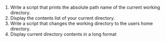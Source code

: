 1. Write a script that prints the absolute path name of the current working directory.
2. Display the contents list of your current directory.
3. Write a script that changes the working directory to the users home directory.
4. Display current directory contents in a long format
